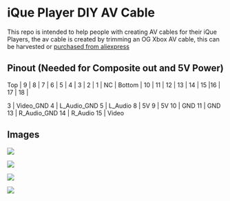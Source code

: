 # iQue Player DIY AV Cable

This repo is intended to help people with creating AV cables for their iQue Players, the av cable is created by trimming an OG Xbox AV cable, this can be harvested or [purchased from aliexpress](https://www.aliexpress.com/item/33014171056.html)



## Pinout (Needed for Composite out and 5V Power)

Top    |  9 |  8 |  7 |  6 |  5 |  4 | 3 | 2  | 1  | NC |
Bottom | 10 | 11 | 12 | 13 | 14 | 15 |16 | 17 | 18 |

3  | Video_GND
4  | L_Audio_GND
5  | L_Audio
8  | 5V
9  | 5V
10 | GND
11 | GND
13 | R_Audio_GND
14 | R_Audio
15 | Video


## Images
![](https://i.imgur.com/LeEMBBP.jpg)

![](https://i.imgur.com/wSMG6Sx.jpg)

![](https://i.imgur.com/rSCrIk3.jpg)

![](https://i.imgur.com/kmLjsGL.jpg)
